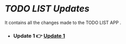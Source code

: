 # _TODO LIST Updates_
It contains all the changes made to the TODO LIST APP  .
<h3> 
  <ul>
    <li> Update 1 👉 <a href = "https://github.com/AvinandanBose/todolistapp_updates/tree/main/Update%201"> Update 1 </a> </li>
  </ul>
  </h3>
